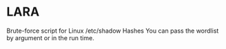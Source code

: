 # LARA
Brute-force script for Linux /etc/shadow Hashes
You can pass the wordlist by argument or in the run time.
